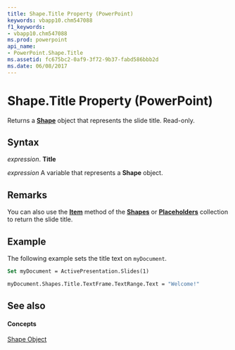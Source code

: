 ```yaml
---
title: Shape.Title Property (PowerPoint)
keywords: vbapp10.chm547088
f1_keywords:
- vbapp10.chm547088
ms.prod: powerpoint
api_name:
- PowerPoint.Shape.Title
ms.assetid: fc675bc2-0af9-3f72-9b37-fabd586bbb2d
ms.date: 06/08/2017
---
```



# Shape.Title Property (PowerPoint)

Returns a **[Shape](shape-object-powerpoint.md)** object that represents the slide title. Read-only.


## Syntax

 _expression_. **Title**

 _expression_ A variable that represents a **Shape** object.


## Remarks

You can also use the **[Item](placeholders-item-method-powerpoint.md)** method of the **[Shapes](shapes-object-powerpoint.md)** or **[Placeholders](placeholders-object-powerpoint.md)** collection to return the slide title.


## Example

The following example sets the title text on  `myDocument`.


```vb
Set myDocument = ActivePresentation.Slides(1)

myDocument.Shapes.Title.TextFrame.TextRange.Text = "Welcome!"
```


## See also


#### Concepts


[Shape Object](shape-object-powerpoint.md)

